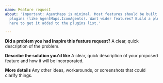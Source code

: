 ```yaml
---
name: Feature request
about: 'Important: AgentMaps is minimal. Most features should be built as separate
  plugins (like AgentMaps.IconAgents). Want wider features? Build a plugin! Post it
  here to get it added to the plugins list.'

---
```


**Did a problem you had inspire this feature request?**
A clear, quick description of the problem.

**Describe the solution you'd like**
A clear, quick description of your proposed feature and how it will be incorporated.

**More details**
Any other ideas, workarounds, or screenshots that could clarify things.
